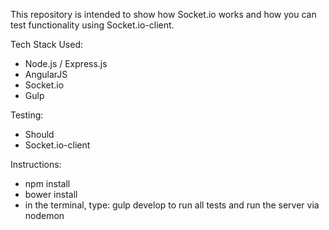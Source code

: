 This repository is intended to show how Socket.io works and how you can test functionality using Socket.io-client.

Tech Stack Used:
- Node.js / Express.js
- AngularJS
- Socket.io
- Gulp

Testing:
- Should
- Socket.io-client

Instructions:
- npm install
- bower install
- in the terminal, type: gulp develop to run all tests and run the server via nodemon
